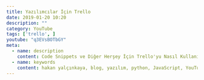 ```yaml
---
title: Yazılımcılar İçin Trello
date: 2019-01-20 10:20
description: ""
category: YouTube
tags: ['trello', ]
youtube: "q3EVsBOTbGY"
meta:
  - name: description
    content: Code Snippets ve Diğer Herşey İçin Trello'yu Nasıl Kullanırsınız? bu sayfadan inceleyebilirsiniz.
  - name: keywords
    content: hakan yalçınkaya, blog, yazılım, python, JavaScript, YouTube, vue, vuepress, jamstack, staticgen, github, github pages, trello
---
```

<Title/>

Her gün yeni bilgilerle karşılaşıyoruz, yeni fikirler aklımıza geliyor, birilerinin yazdığı kod parçacıklarını biryerlere not almaya çalışıyoruz. İş yaşamımızda firmamızın bizim için belirlediği uygulamalar nelerse muhakkak kullanmaya devam etmeliyiz.

Code Snippets için [SnippetsLab](https://www.renfei.org/snippets-lab/) ürününü kullanıyorum ve halen birçok snippets burda durmaya devam ediyor ama Trello'da daha fazla zaman geçirdiğimi fark edince ufak ufak kod parçacıklarını da buraya taşımaya karar verdim.

Ayrıca Django, Python ve JavaScript için ayrı ayrı boardlar açıp güzel siteleri, uygulamaları, kod parçacıklarını aynı panolar üzerinde tutmaya başladım. Bookmark kullanım oranım azaldı, aramalarımı daha hızlı yapabiliyorum. Ayrıca Trello içinde Markdown kullanabildiğimizi eklemeyi unutmamam lazım 👍 Markdown olmadan olmaz. O zaman hep birlikte Trello'ya geçiyoruz :)

Trello'yu başkaları nasıl kullanıyor ?

Aşağıdaki videoyu inceleyebilirsiniz

<Youtube/>
